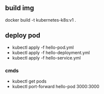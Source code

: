 ## build img
docker build -t kubernetes-k8s:v1 .

## deploy pod
- kubectl apply -f hello-pod.yml
- kubectl apply -f hello-deployment.yml
- kubectl apply -f hello-service.yml
 
### cmds
- kubectl get pods
- kubectl port-forward hello-pod 3000:3000  
